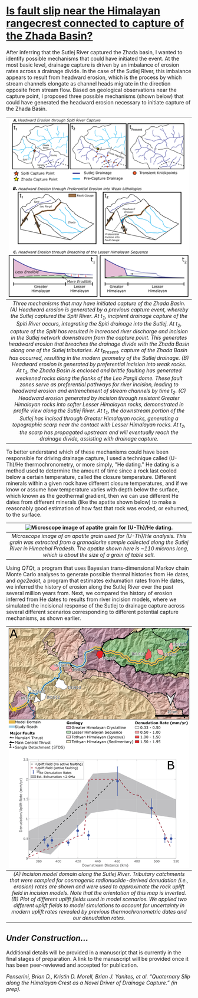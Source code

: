 # <u>Is fault slip near the Himalayan rangecrest connected to capture of the Zhada Basin?</u>

After inferring that the Sutlej River captured the Zhada basin, I wanted to identify possible mechanisms that could have initiated the event. At the most basic level, drainage capture is driven by an imbalance of erosion rates across a drainage divide. In the case of the Sutlej River, this imbalance appears to result from headward erosion, which is the process by which stream channels elongate as channel heads migrate in the direction opposite from stream flow. Based on geological observations near the capture point, I proposed three possible mechanisms (shown below) that could have generated the headward erosion necessary to initiate capture of the Zhada Basin.

| ![Summary of different proposed mechanisms for Sutlej capture via headward erosion.](./Images/CombinedExampleMechanisms_240122c.png) | 
|:--:| 
| *Three mechanisms that may have initiated capture of the Zhada Basin. (A) Headward erosion is generated by a previous capture event, whereby the Sutlej captured the Spiti River. At t<sub>1</sub>, incipient drainage capture of the Spiti River occurs, integrating the Spiti drainage into the Sutlej. At t<sub>2</sub>, capture of the Spiti has resulted in increased river discharge and incision in the Sutlej network downstream from the capture point. This generates headward erosion that breaches the drainage divide with the Zhada Basin along one of the Sutlej tributaries. At t<sub>Present</sub>, capture of the Zhada Basin has occurred, resulting in the modern geometry of the Sutlej drainage. (B) Headward erosion is generated by preferential incision into weak rocks. At t<sub>1</sub>, the Zhada Basin is enclosed and brittle faulting has generated weakened rocks along the flanks of the Leo Pargil dome. These fault zones serve as preferential pathways for river incision, leading to headward erosion and entrenchment of stream channels by time t<sub>2</sub>. (C) Headward erosion generated by incision through resistant Greater Himalayan rocks into softer Lesser Himalayan rocks, demonstrated in profile view along the Sutlej River. At t<sub>1</sub>, the downstream portion of the Sutlej has incised through Greater Himalayan rocks, generating a topographic scarp near the contact with Lesser Himalayan rocks. At t<sub>2</sub>, the scarp has propagated upstream and will eventually reach the drainage divide, assisting with drainage capture.* |

To better understand which of these mechanisms could have been responsible for driving drainage capture, I used a technique called (U-Th)/He thermochronometry, or more simply, "He dating." He dating is a method used to determine the amount of time since a rock last cooled below a certain temperature, called the closure temperature. Different minerals within a given rock have different closure temperatures, and if we know or assume how temperature varies with depth below the surface, which known as the geothermal gradient, then we can use different He dates from different minerals (like the apatite shown below) to make a reasonably good estimation of how fast that rock was eroded, or exhumed, to the surface.

| ![Microscope image of apatite grain for (U-Th)/He dating.](./Images/IN19AHE1_A03A.png) | 
|:--:| 
| *Microscope image of an apatite grain used for (U-Th)/He analysis. This grain was extracted from a granodiorite sample collected along the Sutlej River in Himachal Pradesh. The apatite shown here is ~110 microns long, which is about the size of a grain of table salt.* |

Using <i>QTQt</i>, a program that uses Bayesian trans-dimensional Markov chain Monte Carlo analyses to generate possible thermal histories from He dates, and <i>age2edot</i>, a program that estimates exhumation rates from He dates, we inferred the history of erosion along the Sutlej River over the past several million years from. Next, we compared the history of erosion inferred from He dates to results from river incision models, where we simulated the incisional response of the Sutlej to drainage capture across several different scenarios corresponding to different potential capture mechanisms, as shown earlier.

| ![Erosion rate sample locations with modeled uplift fields for incision modeling.](./Images/Be10Map_withUpliftProfile_240120a.png) | 
|:--:| 
| *(A) Incision model domain along the Sutlej River. Tributary catchments that were sampled for cosmogenic radionuclide-derived denudation (i.e., erosion) rates are shown and were used to approximate the rock uplift field in incision models. Note that the orientation of this map is inverted. (B) Plot of different uplift fields used in model scenarios. We applied two different uplift fields to model simulations to account for uncertainty in modern uplift rates revealed by previous thermochronometric dates and our denudation rates.* |

## <i> Under Construction... </i>

Additional details will be provided in a manuscript that is currently in the final stages of preparation. A link to the manuscript will be provided once it has been peer-reviewed and accepted for publication.

<i>Penserini, Brian D., Kristin D. Morell, Brian J. Yanites, et al. “Quaternary Slip along the Himalayan Crest as a Novel Driver of Drainage Capture.” (in prep).</i>
